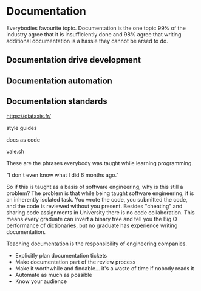 # Documentation

Everybodies favourite topic. Documentation is the one topic 99% of the industry agree that it is insufficiently done and 98% agree that writing additional documentation is a hassle they cannot be arsed to do.

## Documentation drive development

## Documentation automation

## Documentation standards

https://diataxis.fr/

style guides

docs as code

vale.sh

These are the phrases everybody was taught while learning programming.

"I don't even know what I did 6 months ago."

So if this is taught as a basis of software engineering, why is this still a problem?
The problem is that while being taught software engineering, it is an inherently isolated task. You wrote the code, you submitted the code, and the code is reviewed without you present. Besides "cheating" and sharing code assignments in University there is no code collaboration. This means every graduate can invert a binary tree and tell you the Big O performance of dictionaries, but no graduate has experience writing documentation.

Teaching documentation is the responsibility of engineering companies.

- Explicitly plan documentation tickets
- Make documentation part of the review process
- Make it worthwhile and findable... it's a waste of time if nobody reads it
- Automate as much as possible
- Know your audience
